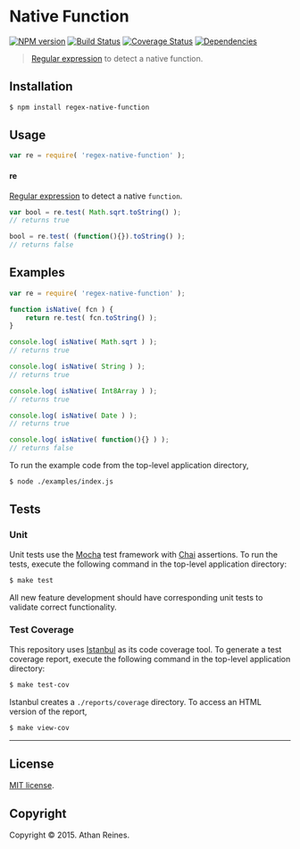 Native Function
===
[![NPM version][npm-image]][npm-url] [![Build Status][travis-image]][travis-url] [![Coverage Status][codecov-image]][codecov-url] [![Dependencies][dependencies-image]][dependencies-url]

> [Regular expression](https://developer.mozilla.org/en-US/docs/Web/JavaScript/Guide/Regular_Expressions) to detect a native function.


## Installation

``` bash
$ npm install regex-native-function
```


## Usage

``` javascript
var re = require( 'regex-native-function' );
```

#### re

[Regular expression](https://developer.mozilla.org/en-US/docs/Web/JavaScript/Guide/Regular_Expressions) to detect a native `function`.

``` javascript
var bool = re.test( Math.sqrt.toString() );
// returns true

bool = re.test( (function(){}).toString() );
// returns false
```


## Examples

``` javascript
var re = require( 'regex-native-function' );

function isNative( fcn ) {
	return re.test( fcn.toString() );
}

console.log( isNative( Math.sqrt ) );
// returns true

console.log( isNative( String ) );
// returns true

console.log( isNative( Int8Array ) );
// returns true

console.log( isNative( Date ) );
// returns true

console.log( isNative( function(){} ) );
// returns false
```

To run the example code from the top-level application directory,

``` bash
$ node ./examples/index.js
```


## Tests

### Unit

Unit tests use the [Mocha](http://mochajs.org/) test framework with [Chai](http://chaijs.com) assertions. To run the tests, execute the following command in the top-level application directory:

``` bash
$ make test
```

All new feature development should have corresponding unit tests to validate correct functionality.


### Test Coverage

This repository uses [Istanbul](https://github.com/gotwarlost/istanbul) as its code coverage tool. To generate a test coverage report, execute the following command in the top-level application directory:

``` bash
$ make test-cov
```

Istanbul creates a `./reports/coverage` directory. To access an HTML version of the report,

``` bash
$ make view-cov
```


---
## License

[MIT license](http://opensource.org/licenses/MIT).


## Copyright

Copyright &copy; 2015. Athan Reines.


[npm-image]: http://img.shields.io/npm/v/regex-native-function.svg
[npm-url]: https://npmjs.org/package/regex-native-function

[travis-image]: http://img.shields.io/travis/kgryte/regex-native-function/master.svg
[travis-url]: https://travis-ci.org/kgryte/regex-native-function

[codecov-image]: https://img.shields.io/codecov/c/github/kgryte/regex-native-function/master.svg
[codecov-url]: https://codecov.io/github/kgryte/regex-native-function?branch=master

[dependencies-image]: http://img.shields.io/david/kgryte/regex-native-function.svg
[dependencies-url]: https://david-dm.org/kgryte/regex-native-function

[dev-dependencies-image]: http://img.shields.io/david/dev/kgryte/regex-native-function.svg
[dev-dependencies-url]: https://david-dm.org/dev/kgryte/regex-native-function

[github-issues-image]: http://img.shields.io/github/issues/kgryte/regex-native-function.svg
[github-issues-url]: https://github.com/kgryte/regex-native-function/issues
